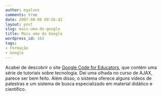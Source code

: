 ```yaml
---
author: mgalves
comments: true
date: 2007-08-08 09:56:42
layout: post
slug: mais-uma-do-google
title: Mais uma do Google
wordpress_id: 163
tags:
- Formação
- Google
---
```


Acabei de descobrir o site [Google Code for Educators](http://code.google.com/edu/), que contém uma série de tutoriais sobre tecnologia. Dei uma olhada no curso de AJAX, parece ser bem feito. Além disso, o sistema oferece alguns vídeos de palestras e um sistema de busca especializado em material didático e científico.
